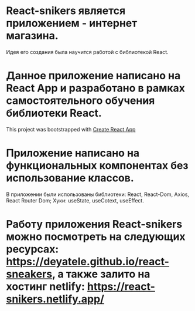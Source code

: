 # React-snikers является приложением - интернет магазина.

Идея его создания была научится работой с библиотекой React.

# Данное приложение написано на React App и разработано в рамках самостоятельного обучения библиотеки React.

This project was bootstrapped with [Create React App](https://github.com/facebook/create-react-app)

# Приложение написано на функциональных компонентах без использование классов.

В приложении были использованы библиотеки: React, React-Dom, Axios, React Router Dom; Хуки: useState, useCotext, useEffect.

# Работу приложения React-snikers можно посмотреть на следующих ресурсах: https://deyatele.github.io/react-sneakers, а также залито на хостинг netlify: https://react-snikers.netlify.app/ 